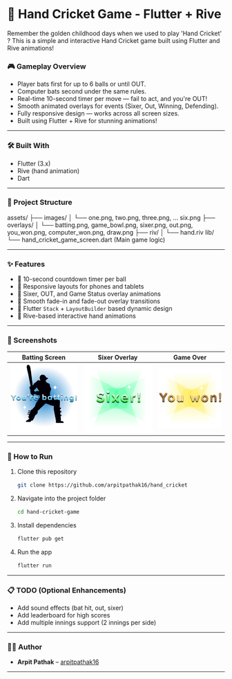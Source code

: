 # 🏏 Hand Cricket Game - Flutter + Rive

Remember the golden childhood days when we used to play 'Hand Cricket' ?
This is a simple and interactive Hand Cricket game built using Flutter and Rive animations!

### 🎮 Gameplay Overview

- Player bats first for up to 6 balls or until OUT.
- Computer bats second under the same rules.
- Real-time 10-second timer per move — fail to act, and you're OUT!
- Smooth animated overlays for events (Sixer, Out, Winning, Defending).
- Fully responsive design — works across all screen sizes.
- Built using Flutter + Rive for stunning animations!

---

### 🛠️ Built With

- Flutter (3.x)
- Rive (hand animation)
- Dart

---

### 📂 Project Structure

assets/ ├── images/ │ └── one.png, two.png, three.png, ... six.png ├── overlays/ │ └── batting.png, game_bowl.png, sixer.png, out.png, you_won.png, computer_won.png, draw.png ├── riv/ │ └── hand.riv lib/ └── hand_cricket_game_screen.dart (Main game logic)

---

### ✨ Features

- 🎯 10-second countdown timer per ball
- 🎯 Responsive layouts for phones and tablets
- 🎯 Sixer, OUT, and Game Status overlay animations
- 🎯 Smooth fade-in and fade-out overlay transitions
- 🎯 Flutter `Stack` + `LayoutBuilder` based dynamic design
- 🎯 Rive-based interactive hand animations

---

### 📸 Screenshots

|             Batting Screen              |            Sixer Overlay            |                 Game Over                 |
| :-------------------------------------: | :---------------------------------: | :---------------------------------------: |
| ![Batting](assets/overlays/batting.png) | ![Sixer](assets/overlays/sixer.png) | ![Game Over](assets/overlays/you_won.png) |

---

### 🚀 How to Run

1. Clone this repository
   ```bash
   git clone https://github.com/arpitpathak16/hand_cricket
   ```
2. Navigate into the project folder
   ```bash
   cd hand-cricket-game
   ```
3. Install dependencies
   ```bash
   flutter pub get
   ```
4. Run the app
   ```bash
   flutter run
   ```

---

### 📋 TODO (Optional Enhancements)

- Add sound effects (bat hit, out, sixer)
- Add leaderboard for high scores
- Add multiple innings support (2 innings per side)

---

### 👨‍💻 Author

- **Arpit Pathak** – [arpitpathak16](https://github.com/arpitpathak16)

---
